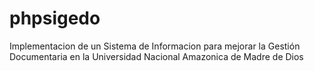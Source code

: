 # phpsigedo
Implementacion de un Sistema de Informacion para mejorar la Gestión Documentaria en la Universidad Nacional Amazonica de Madre de Dios
